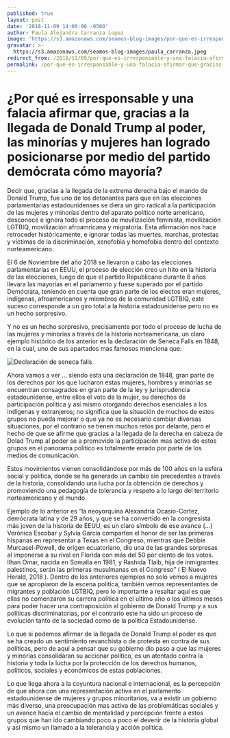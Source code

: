```yaml
---
published: true
layout: post
date: '2018-11-09 14:00:00 -0500'
author: Paula Alejandra Carranza Lopez
image: 'https://s3.amazonaws.com/seamos-blog-images/por-que-es-irresponsable-y-una-falacia-afirmar-que-gracias-a-la-llegada-de-donald-trump-al-poder-las-minorias-y-mujeres-han-logrado-posicionarse-por-medio-del-partido-democrata-como-mayoria.jpeg'
gravatar: >-
  https://s3.amazonaws.com/seamos-blog-images/paula_carranza.jpeg
redirect_from: /2018/11/09/por-que-es-irresponsable-y-una-falacia-afirmar-que-gracias-a-la-llegada-de-donald-trump-al-poder-las-minorias-y-mujeres-han-logrado-posicionarse-por-medio-del-partido-democrata-como-mayoria/
permalink: /por-que-es-irresponsable-y-una-falacia-afirmar-que-gracias-a-la-llegada-de-donald-trump-al-poder-las-minorias-y-mujeres-han-logrado-posicionarse-por-medio-del-partido-democrata-como-mayoria/
---
```


# ¿Por qué es irresponsable y una falacia afirmar que, gracias a la llegada de Donald Trump al poder, las minorías y mujeres han logrado posicionarse por medio del partido demócrata cómo mayoría?

Decir que, gracias a la llegada de la extrema derecha bajo el mando de Donald Trump, fue uno de los detonantes para que en las elecciones parlamentarias estadounidenses se diera un giro radical a la participación de las mujeres y minorías dentro del aparato político norte americano, desconoce e ignora todo el proceso de movilización feminista, movilización LGTBIQ, movilización afroamricana y migratoria. Esta afirmación nos hace retroceder históricamente, e ignorar todas las muertes, marchas, protestas y víctimas de la discriminación, xenofobia y homofobia dentro del contexto norteamericano.

El 6 de Noviembre del año 2018 se llevaron a cabo las elecciones parlamentarias en EEUU, el proceso de elección creo un hito en la historia de las elecciones, luego de que el partido Republicano durante 8 años llevara las mayorías en el parlamento y fuese superado por el partido Demócrata, teniendo en cuenta que gran parte de los electos eran mujeres, indígenas, afroamericanos y miembros de la comunidad LGTBIQ, este suceso corresponde a un giro total a la historia estadounidense pero no es un hecho sorpresivo.

Y no es un hecho sorpresivo, precisamente por todo el proceso de lucha de las mujeres y minorías a través de la historia norteamericana, un claro ejemplo histórico de los anterior  es la declaración de Seneca Falls en 1848, en la cual, uno de sus apartados mas famosos menciona que:

![Declaración de seneca falls](https://s3.amazonaws.com/seamos-blog-images/mid-info.jpeg "Declaración de seneca falls 1848")

Ahora vamos a ver … siendo esta una declaración de 1848, gran parte de los derechos por los que lucharon estas mujeres, hombres y minorías se encuentran consagrados en gran parte de la ley y jurisprudencia estadounidense, entre ellos el voto de la mujer, su derechos de participación política y así mismo otorgando derechos esenciales a los indígenas y extranjeros; no significa que la situación de muchos de estos grupos no pueda mejorar  o que ya no es necesario cambiar diversas situaciones, por el contrario se tienen muchos retos por delante, pero el hecho de que se afirme que gracias a la llegada de la derecha en cabeza de Dolad Trump al poder se a promovido la participación mas activa de estos grupos en el panorama político es totalmente errado por parte de los medios de comunicación.

Estos movimientos vienen consolidándose por más de 100 años en la esfera social y política, donde se ha generado un cambio sin precedentes a través de la historia, consolidando una lucha por la obtención de derechos y promoviendo una pedagogía de tolerancia y respeto a lo largo del territorio norteamericano y el mundo.

Ejemplo de lo anterior es “la neoyorquina Alexandria Ocasio-Cortez, demócrata latina y de 29 años, y que se ha convertido en la congresista más joven de la historia de EEUU, es un claro símbolo de ese avance (…) Verónica Escobar y Sylvia García comparten el honor de ser las primeras hispanas en representar a Texas en el Congreso, mientras que Debbie Murcasel-Powell, de origen ecuatoriano, dio una de las grandes sorpresas al imponerse a su rival en Florida con más del 50 por ciento de los votos. Ilhan Omar, nacida en Somalia en 1981, y Rashida Tlaib, hija de inmigrantes palestinos, serán las primeras musulmanas en el Congreso” ( El Nuevo Herald, 2018 ). Dentro de los anteriores ejemplos no solo vemos a mujeres que se apropiaron de la escena política, también vemos representantes de migrantes  y población LGTBIQ, pero lo importante a resaltar aquí es que ellas no comenzaron su carrera política en el ultimo año  o los últimos meses para poder hacer una contraposición al gobierno de Donald Trump y a sus políticas discriminatorias, por el contrario este ha sido un proceso de evolución tanto de la sociedad como de la política Estadounidense.

Lo que si podemos afirmar de la llegada de Donald Trump al poder es que se ha creado un sentimiento revanchista o de protesta en contra de sus políticas, pero de aquí a pensar que su gobierno dio paso a que las mujeres y minorías consolidaran su accionar político, es un atentado contra la historia y toda la lucha por la protección de los derechos humanos, políticos, sociales y económicos de estas poblaciones.

Lo que llega ahora a la coyuntura nacional e internacional, es la percepción de que ahora con una representación activa en el parlamento estadounidense de mujeres y grupos minoritarios, va a existir un gobierno más diverso, una preocupación mas activa de las problemáticas sociales y un avance hacia el cambio de mentalidad y percepción frente a estos grupos que han ido cambiando poco a poco el devenir de la historia global y así mismo un llamado a la tolerancia y acción política.
